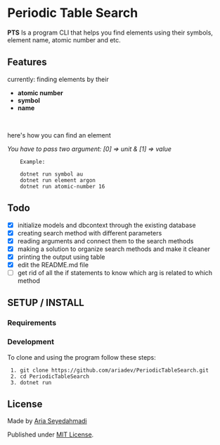 # Periodic Table Search

**PTS** Is a program CLI that helps you find elements using their symbols, element name, atomic number and etc.

## Features

currently:
finding elements by their

-   **atomic number**
-   **symbol**
-   **name**

<br />

here's how you can find an element

_You have to pass two argument: [0] => unit & [1] => value_

```
    Example:

    dotnet run symbol au
    dotnet run element argon
    dotnet run atomic-number 16
```

## Todo

-   [x] initialize models and dbcontext through the existing database
-   [x] creating search method with different parameters
-   [x] reading arguments and connect them to the search methods
-   [x] making a solution to organize search methods and make it cleaner
-   [x] printing the output using table
-   [x] edit the README.md file
-   [ ] get rid of all the if statements to know which arg is related to which method

## SETUP / INSTALL

### Requirements

### Development

To clone and using the program follow these steps:

```
 1. git clone https://github.com/ariadev/PeriodicTableSearch.git
 2. cd PeriodicTableSearch
 3. dotnet run
```

## License

Made by [Aria Seyedahmadi](https://github.com/ariadev)

Published under [MIT License](https://github.com/ariadev/PeriodicTableSearch/blob/master/MIT-LICENSE.txt).
